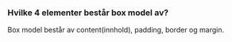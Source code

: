 ### Hvilke 4 elementer består box model av?

Box model består av content(innhold), padding, border og margin.
